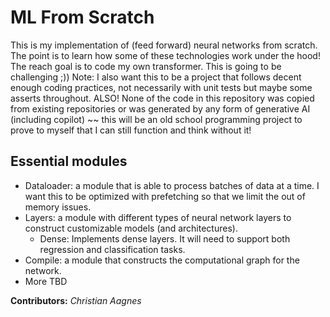 # ML From Scratch

This is my implementation of (feed forward) neural networks from scratch. The point is to learn how some of these technologies work under the hood! The reach goal is to code my own transformer. This is going to be challenging ;)) Note: I also want this to be a project that follows decent enough coding practices, not necessarily with unit tests but maybe some asserts throughout. ALSO! None of the code in this repository was copied from existing repositories or was generated by any form of generative AI (including copilot) ~~ this will be an old school programming project to prove to myself that I can still function and think without it!

## Essential modules

- Dataloader: a module that is able to process batches of data at a time. I want this to be optimized with prefetching so that we limit the out of memory issues.
- Layers: a module with different types of neural network layers to construct customizable models (and architectures).
  - Dense: Implements dense layers. It will need to support both regression and classification tasks.
- Compile: a module that constructs the computational graph for the network.
- More TBD

**Contributors:** _Christian Aagnes_

